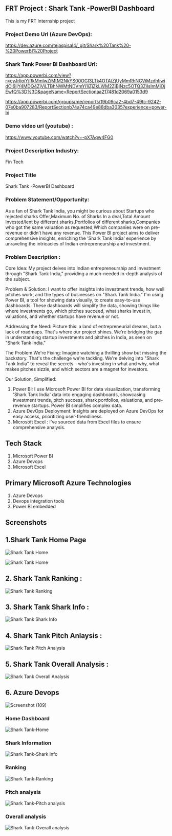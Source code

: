 ## FRT Project : Shark Tank -PowerBI Dashboard 
This is my FRT Internship project

### Project Demo Url (Azure DevOps):
https://dev.azure.com/tejaspisal4/_git/Shark%20Tank%20-%20PowerBI%20Project
 
### Shark Tank Power BI Dashboard Url:
https://app.powerbi.com/view?r=eyJrIjoiYjRkMmIwZjMtM2NkYS00OGI3LTk4OTAtZjUyMmRhNGViMzdhIiwidCI6IjY4MDQ4ZjViLTBhNWMtNDVmYi1iZjZkLWM2ZjBjNzc5OTQ3ZiIsImMiOjEwfQ%3D%3D&pageName=ReportSectionaa217481d2069a0153d9

https://app.powerbi.com/groups/me/reports/19b09ca2-4bd7-49fc-9242-07e0ba907283/ReportSectionb74a74ca49e88dba3035?experience=power-bi


### Demo video url (youtube) :
https://www.youtube.com/watch?v=-pX7Aqw4FG0

### Project Description Industry: 
Fin Tech 
### Project Title
Shark Tank -PowerBI Dashboard 


### Problem Statement/Opportunity: 
As a fan of Shark Tank India, you might be curious about
Startups who rejected sharks Offer,Maximum No. of Sharks In a deal,Total Amount Invested/lent by different sharks,Portfolios of different sharks,Companies who got the same valuation as requested,Which companies were on pre-revenue or didn’t have any revenue. This Power BI project aims to deliver comprehensive insights, enriching the 'Shark Tank India' experience by unraveling the intricacies of Indian entrepreneurship and investment.


### Problem Description :
Core Idea:
My project delves into Indian entrepreneurship and investment through "Shark Tank India," providing a much-needed in-depth analysis of the subject.

Problem & Solution:
I want to offer insights into investment trends, how well pitches work, and the types of businesses on "Shark Tank India." I'm using Power BI, a tool for showing data visually, to create easy-to-use dashboards. These dashboards will simplify the data, showing things like where investments go, which pitches succeed, what sharks invest in, valuations, and whether startups have revenue or not.

Addressing the Need:
Picture this: a land of entrepreneurial dreams, but a lack of roadmaps. That's where our project shines. We're bridging the gap in understanding startup investments and pitches in India, as seen on "Shark Tank India."

The Problem We're Fixing:
Imagine watching a thrilling show but missing the backstory. That's the challenge we're tackling. We're delving into "Shark Tank India" to reveal the secrets – who's investing in what and why, what makes pitches sizzle, and which sectors are a magnet for investors.


Our Solution, Simplified:
1. Power BI: I use Microsoft Power BI for data visualization, transforming 'Shark Tank India' data into engaging dashboards, showcasing investment trends, pitch success, shark portfolios, valuations, and pre-revenue startups. Power BI simplifies complex data.
2. Azure DevOps Deployment: Insights are deployed on Azure DevOps for easy access, prioritizing user-friendliness.
3. Microsoft Excel : I've sourced data from  Excel files to ensure comprehensive analysis.

## Tech Stack
1. Microsoft Power BI 
2. Azure Devops 
3. Microsoft Excel 


## Primary Microsoft Azure Technologies

1. Azure Devops
2. Devops integration tools
3. Power BI embedded 



## Screenshots

## 1.Shark Tank Home Page
![Shark Tank Home](https://github.com/pisal-tejas/shark-tank-PowerBI/assets/137098887/99c9687e-4762-487d-8df0-3b1cf1250a04)

![Shark Tank Home](https://github.com/pisal-tejas/shark-tank-PowerBI/blob/main/Shark%20Tank%20JPG%20files/Shark%20Tank-Home.png)

## 2. Shark Tank Ranking :
![Shark Tank Ranking](https://github.com/pisal-tejas/Shark-Tank-PowerBI/assets/137098887/f6c08c59-f023-49fe-a358-e5de2726c006)

## 3. Shark Tank Shark Info :
![Shark Tank Shark Info](https://github.com/pisal-tejas/Shark-Tank-PowerBI/assets/137098887/ae8f2980-3739-4929-b54d-27db66b5c9d8)


## 4. Shark Tank Pitch Anlaysis :
![Shark Tank Pitch Analysis](https://github.com/pisal-tejas/Shark-Tank-PowerBI/assets/137098887/29d77620-f3d6-4070-b9a6-5ca6a245573d)


## 5. Shark Tank Overall Analysis :
![Shark Tank Overall Analysis](https://github.com/pisal-tejas/Shark-Tank-PowerBI/assets/137098887/c2a33a76-7444-47d7-9ad2-afce0485f26c)


## 6. Azure Devops 
![Screenshot (109)](https://github.com/pisal-tejas/Shark-Tank-PowerBI/assets/137098887/48e22b36-447e-4d90-99f1-a7a02842e984)

###  Home Dashboard 
![Shark Tank-Home](https://github.com/pisal-tejas/Shark-Tank-PowerBI/assets/137098887/fde2c063-1222-4c86-8fe5-5d10c78c4897)

### Shark Information
![Shark Tank-Shark info](https://github.com/pisal-tejas/Shark-Tank-PowerBI/assets/137098887/def67ccf-6ba5-44b8-8d23-80b00ff88d92)

### Ranking
![Shark Tank-Ranking](https://github.com/pisaltejas/Shark-Tank/assets/137098887/83f28a7c-36f5-483a-bf3f-3d7b614f0616)

### Pitch analysis
![Shark Tank-Pitch analysis](https://github.com/pisaltejas/Shark-Tank/assets/137098887/01e41241-8c19-445e-8f04-c90d7cb573ba)

### Overall analysis
![Shark Tank-Overall analysis](https://github.com/pisaltejas/Shark-Tank/assets/137098887/8a08a6a2-970f-49f0-b970-03a064e8e157)








